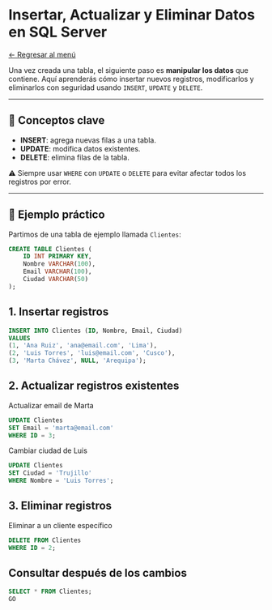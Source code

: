 # Insertar, Actualizar y Eliminar Datos en SQL Server

[← Regresar al menú](../../README.md) <br>

Una vez creada una tabla, el siguiente paso es **manipular los datos** que contiene. Aquí aprenderás cómo insertar nuevos registros, modificarlos y eliminarlos con seguridad usando `INSERT`, `UPDATE` y `DELETE`.

---

## 🧠 Conceptos clave

- **INSERT**: agrega nuevas filas a una tabla.
- **UPDATE**: modifica datos existentes.
- **DELETE**: elimina filas de la tabla.

⚠️ Siempre usar `WHERE` con `UPDATE` o `DELETE` para evitar afectar todos los registros por error.

---

## 📌 Ejemplo práctico

Partimos de una tabla de ejemplo llamada `Clientes`:
```sql
CREATE TABLE Clientes (
    ID INT PRIMARY KEY,
    Nombre VARCHAR(100),
    Email VARCHAR(100),
    Ciudad VARCHAR(50)
);
```
## 1. Insertar registros
```sql
INSERT INTO Clientes (ID, Nombre, Email, Ciudad)
VALUES
(1, 'Ana Ruiz', 'ana@email.com', 'Lima'),
(2, 'Luis Torres', 'luis@email.com', 'Cusco'),
(3, 'Marta Chávez', NULL, 'Arequipa');
```
## 2. Actualizar registros existentes
Actualizar email de Marta
```sql
UPDATE Clientes
SET Email = 'marta@email.com'
WHERE ID = 3;
```
Cambiar ciudad de Luis
```sql
UPDATE Clientes
SET Ciudad = 'Trujillo'
WHERE Nombre = 'Luis Torres';
```
## 3. Eliminar registros
Eliminar a un cliente específico
```sql
DELETE FROM Clientes
WHERE ID = 2;
```
## Consultar después de los cambios
```sql
SELECT * FROM Clientes;
GO
```